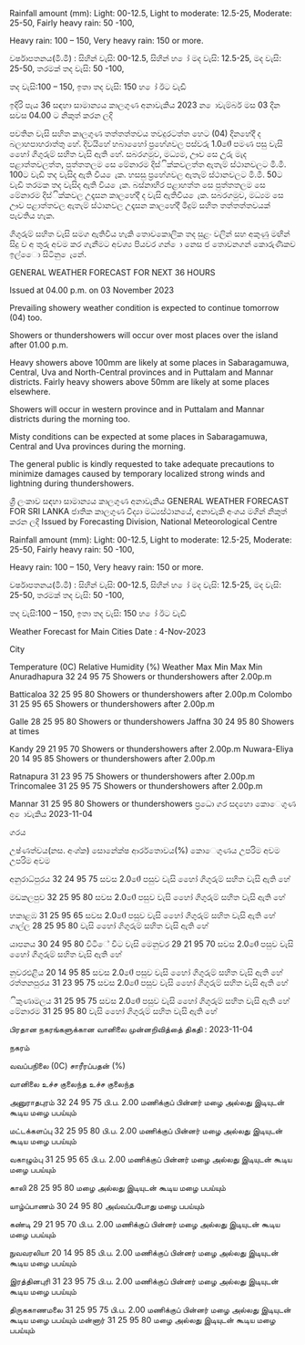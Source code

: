 Rainfall amount (mm): Light: 00-12.5, Light to moderate: 12.5-25, Moderate: 25-50, Fairly heavy rain: 50 -100,

Heavy rain: 100 – 150, Very heavy rain: 150 or more.

වර්ෂාපතනය(මි.මී) : සිහින් වැසි: 00-12.5, සිහින් හ ෝ මද වැසි: 12.5-25, මද වැසි: 25-50, තරමක් තද වැසි: 50 -100,

තද වැසි:100 – 150, ඉතා තද වැසි: 150 හ ෝ ඊට වැඩි

ඉදිරි පැය 36 සඳහා සාමාන්‍යය කාලගුණ අනාවැකිය 2023 න ොවැම්බර් මස 03 දින සවස 04.00 ට නිකුත් කරන ලදි

පවතින වැසි සහිත කාලගුණ තත්තත්තවය තවදුරටත්ත හෙට (04) දිනහේදී ද බලාහපාහරාත්තු හේ. දිවයිහේ හබාහෙෝ ප්‍රහේශවල පස්වරු 1.00ේ පමණ පසු වැසි හෙෝ ගිගුරුම් සහිත වැසි ඇති හේ. සබරගමුව, මධ්‍යම, ඌව සෙ උුරු මැද පළාත්තවලත්ත, පුත්තතලම සෙ මේනාරම දිස්ික්කවලත්ත ඇතැම් ස්ථානවලට මි.මී. 100ට වැඩි තද වැසිද ඇති විය ෙැක. හසසු ප්‍රහේශවල ඇතැම් ස්ථානවලට මි.මී. 50ට වැඩි තරමක තද වැසිද ඇති විය ෙැක. බස්නාහිර පළාහත්ත සෙ පුත්තතලම සෙ මේනාරම දිස්ික්කවල උදෑසන කාලහේදී ද වැසි ඇතිවිය ෙැක. සබරගමුව, මධ්‍යම සෙ ඌව පළාත්තවල ඇතැම් ස්ථානවල උදෑසන කාලහේදී මීදුම් සහිත තත්තත්තවයක් පැවතිය හැක.

ගිගුරුම් සහිත වැසි සමග ඇතිවිය හැකි තොවකොලික තද සුළං වලින් සහ අකුණු මඟින් සිදු ව අ තුරු අවම කර ගැනීමට අවශ්‍ය පියවර ගන් ො නෙස ජ තොවනගන් කොරුණිකව ඉල්ෙො සිටිනු ෙැනේ.

GENERAL WEATHER FORECAST FOR NEXT 36 HOURS

Issued at 04.00 p.m. on 03 November 2023

Prevailing showery weather condition is expected to continue tomorrow (04) too.

Showers or thundershowers will occur over most places over the island after 01.00 p.m.

Heavy showers above 100mm are likely at some places in Sabaragamuwa, Central, Uva and North-Central provinces and in Puttalam and Mannar districts. Fairly heavy showers above 50mm are likely at some places elsewhere.

Showers will occur in western province and in Puttalam and Mannar districts during the morning too.

Misty conditions can be expected at some places in Sabaragamuwa, Central and Uva provinces during the morning.

The general public is kindly requested to take adequate precautions to minimize damages caused by temporary localized strong winds and lightning during thundershowers.

ශ්‍රී ලංකාව සඳහා සාමාන්‍යය කාලගුණ අනාවැකිය GENERAL WEATHER FORECAST FOR SRI LANKA ජාතික කාලගුණ විද්‍යා මධ්‍යස්ථානයේ, අනාවැකි අංශය මගින් නිකුත් කරන ලදි Issued by Forecasting Division, National Meteorological Centre

Rainfall amount (mm): Light: 00-12.5, Light to moderate: 12.5-25, Moderate: 25-50, Fairly heavy rain: 50 -100,

Heavy rain: 100 – 150, Very heavy rain: 150 or more.

වර්ෂාපතනය(මි.මී) : සිහින් වැසි: 00-12.5, සිහින් හ ෝ මද වැසි: 12.5-25, මද වැසි: 25-50, තරමක් තද වැසි: 50 -100,

තද වැසි:100 – 150, ඉතා තද වැසි: 150 හ ෝ ඊට වැඩි

Weather Forecast for Main Cities Date : 4-Nov-2023

City

Temperature (0C) Relative Humidity (%) Weather Max Min Max Min Anuradhapura 32 24 95 75 Showers or thundershowers after 2.00p.m

Batticaloa 32 25 95 80 Showers or thundershowers after 2.00p.m Colombo 31 25 95 65 Showers or thundershowers after 2.00p.m

Galle 28 25 95 80 Showers or thundershowers Jaffna 30 24 95 80 Showers at times

Kandy 29 21 95 70 Showers or thundershowers after 2.00p.m Nuwara-Eliya 20 14 95 85 Showers or thundershowers after 2.00p.m

Ratnapura 31 23 95 75 Showers or thundershowers after 2.00p.m Trincomalee 31 25 95 75 Showers or thundershowers after 2.00p.m

Mannar 31 25 95 80 Showers or thundershowers ප්‍රධො ගර සදහො කොෙගුණ අ ොවැකිය 2023-11-04

ගරය

උෂ්ණත්වය(නස. අංශ්‍ක) සොනේක්ෂ ආර්රතොවය(%) කොෙගුණය උපරිම අවම උපරිම අවම

අනුරාධ්‍පුරය 32 24 95 75 සවස 2.00ේ පසුව වැසි හෙෝ ගිගුරුම් සහිත වැසි ඇති හේ

මඩකලපුව 32 25 95 80 සවස 2.00ේ පසුව වැසි හෙෝ ගිගුරුම් සහිත වැසි ඇති හේ

හකාළඹ 31 25 95 65 සවස 2.00ේ පසුව වැසි හෙෝ ගිගුරුම් සහිත වැසි ඇති හේ ගාල්ල 28 25 95 80 වැසි හෙෝ ගිගුරුම් සහිත වැසි ඇති හේ

යාපනය 30 24 95 80 විටිේ විට වැසි මෙනුවර 29 21 95 70 සවස 2.00ේ පසුව වැසි හෙෝ ගිගුරුම් සහිත වැසි ඇති හේ

නුවරඑළිය 20 14 95 85 සවස 2.00ේ පසුව වැසි හෙෝ ගිගුරුම් සහිත වැසි ඇති හේ රත්තනපුරය 31 23 95 75 සවස 2.00ේ පසුව වැසි හෙෝ ගිගුරුම් සහිත වැසි ඇති හේ

ිකුණාමලය 31 25 95 75 සවස 2.00ේ පසුව වැසි හෙෝ ගිගුරුම් සහිත වැසි ඇති හේ මේනාරම 31 25 95 80 වැසි හෙෝ ගිගුරුම් සහිත වැසි ඇති හේ

பிரதான நகரங்களுக்கான வானிலை முன்னறிவித்தை் திகதி : 2023-11-04

நகரம்

வவப்பநிலை (0C) சாரீரப்பதன் (%)

வானிலை உச்ச குலைந்த உச்ச குலைந்த

அனுராதபுரம் 32 24 95 75 பி.ப. 2.00 மணிக்குப் பின்னர் மழை அல்லது இடியுடன் கூடிய மழை பபய்யும்

மட்டக்களப்பு 32 25 95 80 பி.ப. 2.00 மணிக்குப் பின்னர் மழை அல்லது இடியுடன் கூடிய மழை பபய்யும்

வகாழும்பு 31 25 95 65 பி.ப. 2.00 மணிக்குப் பின்னர் மழை அல்லது இடியுடன் கூடிய மழை பபய்யும்

காலி 28 25 95 80 மழை அல்லது இடியுடன் கூடிய மழை பபய்யும்

யாழ்ப்பாணம் 30 24 95 80 அவ்வப்பபோது மழை பபய்யும்

கண்டி 29 21 95 70 பி.ப. 2.00 மணிக்குப் பின்னர் மழை அல்லது இடியுடன் கூடிய மழை பபய்யும்

நுவவரலியா 20 14 95 85 பி.ப. 2.00 மணிக்குப் பின்னர் மழை அல்லது இடியுடன் கூடிய மழை பபய்யும்

இரத்தினபுரி 31 23 95 75 பி.ப. 2.00 மணிக்குப் பின்னர் மழை அல்லது இடியுடன் கூடிய மழை பபய்யும்

திருககாணமலை 31 25 95 75 பி.ப. 2.00 மணிக்குப் பின்னர் மழை அல்லது இடியுடன் கூடிய மழை பபய்யும் மன்னார் 31 25 95 80 மழை அல்லது இடியுடன் கூடிய மழை பபய்யும்